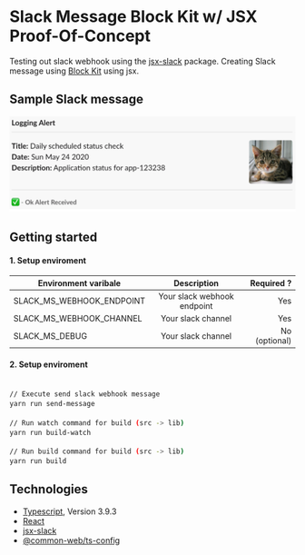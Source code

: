 # Slack Message Block Kit w/ JSX Proof-Of-Concept

Testing out slack webhook using the [jsx-slack](https://github.com/speee/jsx-slack) package.
Creating Slack message using [Block Kit](https://api.slack.com/block-kit) using jsx.


## Sample Slack message 

![Sample Message](./images/slack-webhook-screenshot.png "Sample Message")


## Getting started


#### 1. Setup enviroment

| Environment varibale        | Description           | Required ?  |
| ------------- |:-------------:| -----:|
| SLACK_MS_WEBHOOK_ENDPOINT      | Your slack webhook endpoint | Yes |
| SLACK_MS_WEBHOOK_CHANNEL      | Your slack channel | Yes |
| SLACK_MS_DEBUG      | Your slack channel | No (optional) |

#### 2. Setup enviroment

```sh

// Execute send slack webhook message
yarn run send-message

// Run watch command for build (src -> lib) 
yarn run build-watch 

// Run build command for build (src -> lib) 
yarn run build 

```

## Technologies

- [Typescript](https://github.com/microsoft/TypeScript), Version 3.9.3
- [React](https://github.com/facebook/react)
- [jsx-slack](https://github.com/speee/jsx-slack)
- [@common-web/ts-config](https://github.com/Jareechang/common-web/tree/master/packages/ts-config)
